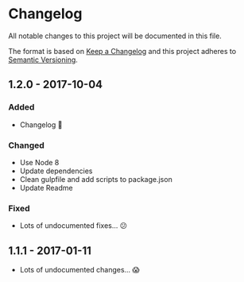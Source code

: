 # Changelog

All notable changes to this project will be documented in this file.

The format is based on [Keep a Changelog](http://keepachangelog.com/en/1.0.0/)
and this project adheres to [Semantic Versioning](http://semver.org).

## 1.2.0 - 2017-10-04

### Added
- Changelog 🎉

### Changed
- Use Node 8
- Update dependencies
- Clean gulpfile and add scripts to package.json
- Update Readme

### Fixed
- Lots of undocumented fixes... 😕

## 1.1.1 - 2017-01-11
- Lots of undocumented changes... 😱

